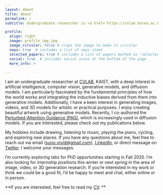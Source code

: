 ```yaml
---
layout: about
title: about
permalink: /
subtitle: Undergraduate researcher in <a href='https://cvlab.korea.ac.kr/home'>CVLAB</a>, Korea University

profile:
  align: right
  image: profile_img.jpg
  image_circular: false # crops the image to make it circular
  news: true  # includes a list of news items
  selected_papers: true # includes a list of papers marked as "selected={true}"
  social: true  # includes social icons at the bottom of the page
  more_info: >
  
---
```


I am an undergraduate researcher at [CVLAB](https://cvlab.kaist.ac.kr/), KAIST, with a deep interest in artificial intelligence, computer vision, generative models, and diffusion models. I am particularly fascinated by the fundamental principles of how the world works and integrating the inductive biases derived from them into generative models. Additionally, I have a keen interest in generating images, videos, and 3D models for artistic or practical purposes. I enjoy creating beautiful artwork using generative models. Recently, I co-authored the [Perturbed-Attention Guidance (PAG)](https://ku-cvlab.github.io/Perturbed-Attention-Guidance/), which is increasingly used in diffusion models. If you are interested, please check out my publications below.

My hobbies include drawing, listening to music, playing the piano, cycling, and exploring new places. If you have any questions about me, feel free to reach out via email (suno.vivid@gmail.com), [LinkedIn](https://www.linkedin.com/in/donghoon-ahn-622290246), or direct message on [Twitter](https://x.com/donghoon_ahn). I welcome your messages.

I’m currently exploring labs for PhD opportunities starting in Fall 2025. I’m also looking for internship positions this winter or next spring in the area of image, video, or 3D generation research. If you’re interested in my work or think we could be a good fit, I’d be happy to meet and chat, either online or in person.

**If you are interested, feel free to read my [CV](https://drive.google.com/file/d/1UaZ5_w8uNARPfWyiadtoYuaPDxooPYte/view?usp=sharing).
**
<!--
Write your biography here. Tell the world about yourself. Link to your favorite [subreddit](http://reddit.com). You can put a picture in, too. The code is already in, just name your picture `prof_pic.jpg` and put it in the `img/` folder.

Put your address / P.O. box / other info right below your picture. You can also disable any of these elements by editing `profile` property of the YAML header of your `_pages/about.md`. Edit `_bibliography/papers.bib` and Jekyll will render your [publications page](/al-folio/publications/) automatically.

Link to your social media connections, too. This theme is set up to use [Font Awesome icons](https://fontawesome.com/) and [Academicons](https://jpswalsh.github.io/academicons/), like the ones below. Add your Facebook, Twitter, LinkedIn, Google Scholar, or just disable all of them.
-->
